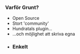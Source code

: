 <h3>Varför Grunt?</h3>

<ul>
	<li>Open Source</li>
	<li>Stort 'community'</li>
	<li>Hundratals plugin...</li>
	<li>...och möjlighet att skriva egna</li>
	<li class="extra-spacing"><h3>Enkelt</h3></li>
	
</ul>